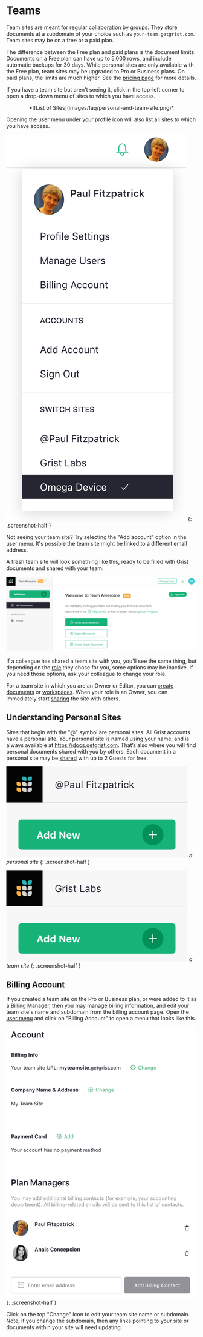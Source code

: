 Teams
=========

Team sites are meant for regular collaboration by groups. They store documents at a subdomain of your choice such as `your-team.getgrist.com`. Team sites may be on a free or a paid plan.

The difference between the Free plan and paid plans is the document limits. Documents on a Free plan can have up to 5,000 rows, and include automatic backups for 30 days. While personal sites are only available with the Free plan, team sites may be upgraded to Pro or Business plans. On paid plans, the limits are much higher. See the [pricing page](https://www.getgrist.com/pricing) for more details.

If you have a team site but aren't seeing it, click in the top-left corner to open a drop-down menu of sites to which you have access.

<center>
*![List of Sites](images/faq/personal-and-team-site.png)*
</center>

Opening the user menu under your profile icon will also list all sites to which you have access.

*![User Menu List of Sites](images/team-sharing/team-sharing-pick-site.png)*
{: .screenshot-half }

Not seeing your team site?  Try selecting the "Add account" option in the user menu. It's possible the team site might be linked to a different email address.

A fresh team site will look something like this, ready to be filled with
Grist documents and shared with your team.

![team-sharing-team-site](images/team-sharing/team-sharing-team-site.png)

If a colleague has shared a team site with you, you'll see the same thing,
but depending on the [role](team-sharing.md#roles) they chose for you, some options may be inactive.  If you need those options,
ask your colleague to change your role.

For a team site in which you are an Owner or Editor,
you can [create documents](creating-doc.md) or [workspaces](workspaces.md). When your role is an
Owner, you can immediately start [sharing](team-sharing.md) the site with others.

## Understanding Personal Sites

Sites that begin with the "@" symbol are personal sites. All Grist accounts have a personal site.
Your personal site is named using your name, and is always available at <https://docs.getgrist.com>.
That’s also where you will find personal documents shared with you by others. Each document in a personal site may be [shared](sharing.md) with up to 2 Guests for free.

*![team-sharing-personal-name](images/team-sharing/team-sharing-personal-name.png)*
<em class="caption">a personal site</em>
{: .screenshot-half }

*![team-sharing-team-name](images/team-sharing/team-sharing-team-name.png)*
<em class="caption">a team site</em>
{: .screenshot-half }

## Billing Account

If you created a team site on the Pro or Business plan, or were added to it as a Billing Manager, then you may manage billing information, and edit your team site's name and subdomain from the billing account page. Open the [user menu](glossary.md#user-menu) and click on "Billing Account" to open a menu that looks like this.

<span class="screenshot-large">*![billing account](images/billing-page.png)*</span>
{: .screenshot-half }

Click on the top "Change" icon to edit your team site name or subdomain. Note, if you change the
subdomain, then any links pointing to your site or documents within your site will need updating.
